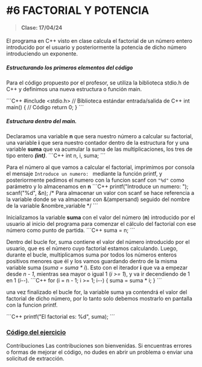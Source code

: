 # #6 FACTORIAL Y POTENCIA
> #### Clase: 17/04/24

El programa en C++ visto en clase calcula el factorial de un número entero introducido por el usuario y posteriormente la potencia de dicho número introduciendo un exponente.


##### Estructurando los primeros elementos del código
Para el código propuesto por el profesor, se utiliza la biblioteca stdio.h de C++ y definimos una nueva estructura o función main.

´´´C++
#include <stdio.h> // Biblioteca estándar entrada/salida de C++
int main() {
  // Código
  return 0;
}
´´´
##### Estructura dentro del main.
Declaramos una variable **n** que sera nuestro número a calcular su factorial, una variable **i** que sera nuestro contador dentro de la estructura for y una variable **suma** que va acumular la suma de las multiplicaciones, los tres de tipo entero **_(int)_**.
´´´C++
int n, i, suma;
´´´

Para el número al que vamos a calcular el factorial, imprimimos por consola el mensaje `Introduce un numero: ` mediante la función printf, y posteriormente pedimos el numero con la funcion scanf con `"%d"` como parámetro y lo almacenamos en **n**
´´´C++
printf("Introduce un numero: ");
scanf("%d", &n); 
/* Para almacenar un valor con scanf se hace referencia
   a la variable donde se va almacenar con &(ampersand)
   seguido del nombre de la variable &nombre_variable
*/
´´´

Inicializamos la variable **suma** con el valor del número (**n**) introducido por el usuario al inicio del programa para comenzar el cálculo del factorial con ese número como punto de partida.
´´´C++
suma = n;
´´´

Dentro del bucle for, suma contiene el valor del número introducido por el usuario, que es el número cuyo factorial estamos calculando. Luego, durante el bucle, multiplicamos suma por todos los números enteros positivos menores que él y los vamos guardando dentro de la misma variable suma (_suma = suma * i_). Esto con el iterador **i** que va a empezar desde _n - 1_, mientras sea mayor o igual 1 (_i >= 1_), y va ir decendiendo de 1 en 1 (_i--_).
´´´C++
for (i = n - 1; i >= 1; i--) {
  suma = suma * i;
}
´´´

una vez finalizado el bucle for, la variable suma ya contendrá el valor del factorial de dicho número, por lo tanto solo debemos mostrarlo en pantalla con la funcion printf.

´´´C++
printf("El factorial es: %d", suma);
´´´

### [Código del ejercicio](factorialPotencia.cpp)


Contribuciones
Las contribuciones son bienvenidas. Si encuentras errores o formas de mejorar el código, no dudes en abrir un problema o enviar una solicitud de extracción.